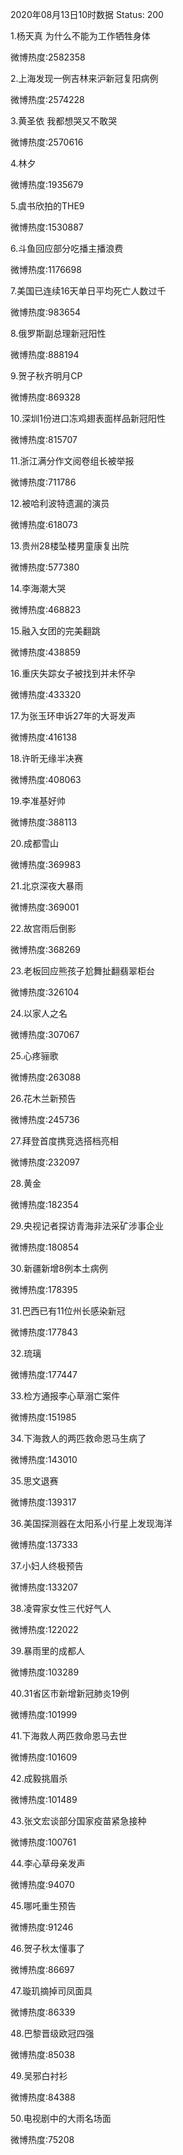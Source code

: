 2020年08月13日10时数据
Status: 200

1.杨天真 为什么不能为工作牺牲身体

微博热度:2582358

2.上海发现一例吉林来沪新冠复阳病例

微博热度:2574228

3.黄圣依 我都想哭又不敢哭

微博热度:2570616

4.林夕

微博热度:1935679

5.虞书欣拍的THE9

微博热度:1530887

6.斗鱼回应部分吃播主播浪费

微博热度:1176698

7.美国已连续16天单日平均死亡人数过千

微博热度:983654

8.俄罗斯副总理新冠阳性

微博热度:888194

9.贺子秋齐明月CP

微博热度:869328

10.深圳1份进口冻鸡翅表面样品新冠阳性

微博热度:815707

11.浙江满分作文阅卷组长被举报

微博热度:711786

12.被哈利波特遗漏的演员

微博热度:618073

13.贵州28楼坠楼男童康复出院

微博热度:577380

14.李海潮大哭

微博热度:468823

15.融入女团的完美翻跳

微博热度:438859

16.重庆失踪女子被找到并未怀孕

微博热度:433320

17.为张玉环申诉27年的大哥发声

微博热度:416138

18.许昕无缘半决赛

微博热度:408063

19.李准基好帅

微博热度:388113

20.成都雪山

微博热度:369983

21.北京深夜大暴雨

微博热度:369001

22.故宫雨后倒影

微博热度:368269

23.老板回应熊孩子尬舞扯翻翡翠柜台

微博热度:326104

24.以家人之名

微博热度:307067

25.心疼骊歌

微博热度:263088

26.花木兰新预告

微博热度:245736

27.拜登首度携竞选搭档亮相

微博热度:232097

28.黄金

微博热度:182354

29.央视记者探访青海非法采矿涉事企业

微博热度:180854

30.新疆新增8例本土病例

微博热度:178395

31.巴西已有11位州长感染新冠

微博热度:177843

32.琉璃

微博热度:177447

33.检方通报李心草溺亡案件

微博热度:151985

34.下海救人的两匹救命恩马生病了

微博热度:143010

35.思文退赛

微博热度:139317

36.美国探测器在太阳系小行星上发现海洋

微博热度:137333

37.小妇人终极预告

微博热度:133207

38.凌霄家女性三代好气人

微博热度:122022

39.暴雨里的成都人

微博热度:103289

40.31省区市新增新冠肺炎19例

微博热度:101999

41.下海救人两匹救命恩马去世

微博热度:101609

42.成毅挑眉杀

微博热度:101489

43.张文宏谈部分国家疫苗紧急接种

微博热度:100761

44.李心草母亲发声

微博热度:94070

45.哪吒重生预告

微博热度:91246

46.贺子秋太懂事了

微博热度:86697

47.璇玑摘掉司凤面具

微博热度:86339

48.巴黎晋级欧冠四强

微博热度:85038

49.吴邪白衬衫

微博热度:84388

50.电视剧中的大雨名场面

微博热度:75208


